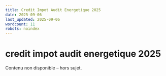 ```yaml
---
title: Credit Impot Audit Energetique 2025
date: 2025-09-06
last_updated: 2025-09-06
wordcount: 11
robots: noindex
---
```


# credit impot audit energetique 2025

Contenu non disponible – hors sujet.